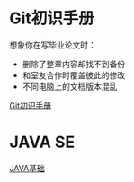 # Git初识手册

想象你在写毕业论文时：

- 删除了整章内容却找不到备份
- 和室友合作时覆盖彼此的修改
- 不同电脑上的文档版本混乱

[Git初识手册](Git初识手册.md)



# JAVA SE

[JAVA基础](编程语言/JAVA_基础.md)